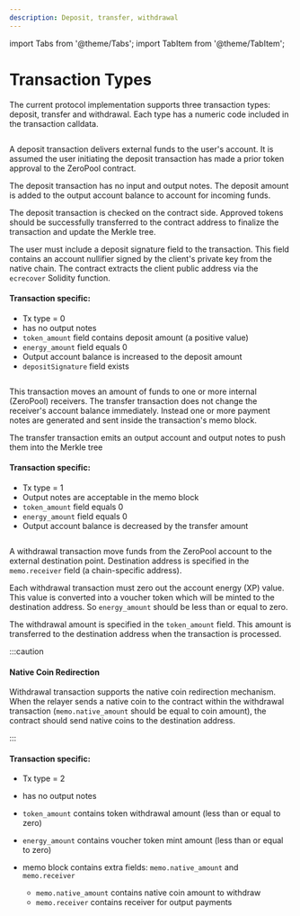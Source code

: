 ```yaml
---
description: Deposit, transfer, withdrawal
---
```


import Tabs from '@theme/Tabs';
import TabItem from '@theme/TabItem';

# Transaction Types

The current protocol implementation supports three transaction types: deposit, transfer and withdrawal. Each type has a numeric code included in the transaction calldata.

<Tabs>
  <TabItem value="deposit" label="Deposit" default>

<figure><img src="../../../static/img/Transaction Types_Tab1_DEPOSIT.png" alt="" /><figcaption></figcaption></figure>

A deposit transaction delivers external funds to the user's account. It is assumed the user initiating the deposit transaction has made a prior token approval to the ZeroPool contract.

The deposit transaction has no input and output notes. The deposit amount is added to the output account balance to account for incoming funds.

The deposit transaction is checked on the contract side. Approved tokens should be successfully transferred to the contract address to finalize the transaction and update the Merkle tree.&#x20;

The user must include a deposit signature field to the transaction. This field contains an account nullifier signed by the client's private key from the native chain. The contract extracts the client public address via the `ecrecover` Solidity function.

#### Transaction specific:

* Tx type = 0
* has no output notes
* `token_amount` field contains deposit amount (a positive value)
* `energy_amount` field equals 0
* Output account balance is increased to the deposit amount
* `depositSignature` field exists

</TabItem>

<TabItem value="transfer" label="Transfer">

<figure><img src="../../../static/img/Transaction Types_Tab2_TRANSFER.png" alt="" /><figcaption></figcaption></figure>

This transaction moves an amount of funds to one or more internal (ZeroPool) receivers. The transfer transaction does not change the receiver's account balance immediately. Instead one or more payment notes are generated and sent inside the transaction's memo block.

The transfer transaction emits an output account and output notes to push them into the Merkle tree

#### Transaction specific:

* Tx type = 1
* Output notes are acceptable in the memo block
* `token_amount` field equals 0
* `energy_amount` field equals 0
* Output account balance is decreased by the transfer amount

</TabItem>

<TabItem value="withdrawal" label="Withdrawal">

<figure><img src="../../../static/img/Transaction Types_Tab3_WITHDRAWAL.png" alt="" /><figcaption></figcaption></figure>

A withdrawal transaction move funds from the ZeroPool account to the external destination point. Destination address is specified in the `memo.receiver` field (a chain-specific address).

Each withdrawal transaction must zero out the account energy (XP) value. This value is converted into a voucher token which will be minted to the destination address. So `energy_amount` should be less than or equal to zero.

The withdrawal amount is specified in the `token_amount` field. This amount is transferred to the destination address when the transaction is processed.

:::caution

#### Native Coin Redirection

Withdrawal transaction supports the native coin redirection mechanism. When the relayer sends a native coin to the contract within the withdrawal transaction (`memo.native_amount` should be equal to coin amount), the contract should send native coins to the destination address.

:::



#### Transaction specific:

* Tx type = 2
* has no output notes
* `token_amount` contains token withdrawal amount (less than or equal to zero)
* `energy_amount` contains voucher token mint amount (less than or equal to zero)
*   memo block contains extra fields: `memo.native_amount` and `memo.receiver`

    * `memo.native_amount` contains native coin amount to withdraw
    * `memo.receiver` contains receiver for output payments


</TabItem>
</Tabs>
